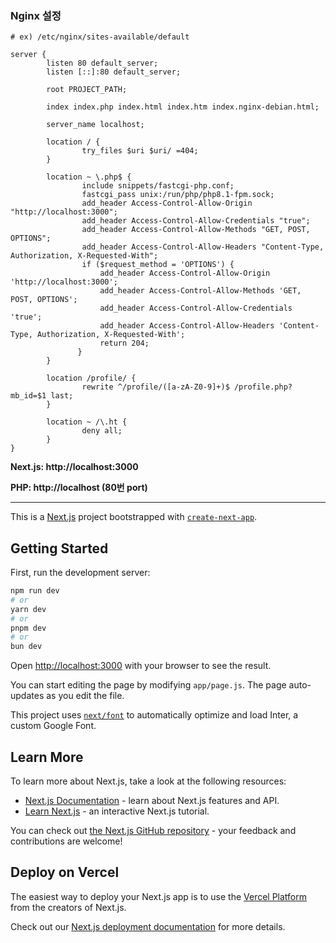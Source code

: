<h3>Nginx 설정</h3>

```nginx
# ex) /etc/nginx/sites-available/default

server {
        listen 80 default_server;
        listen [::]:80 default_server;

        root PROJECT_PATH;

        index index.php index.html index.htm index.nginx-debian.html;

        server_name localhost;

        location / {
                try_files $uri $uri/ =404;
        }

        location ~ \.php$ {
                include snippets/fastcgi-php.conf;
                fastcgi_pass unix:/run/php/php8.1-fpm.sock;
                add_header Access-Control-Allow-Origin "http://localhost:3000";
                add_header Access-Control-Allow-Credentials "true";
                add_header Access-Control-Allow-Methods "GET, POST, OPTIONS";
                add_header Access-Control-Allow-Headers "Content-Type, Authorization, X-Requested-With";
                if ($request_method = 'OPTIONS') {
                    add_header Access-Control-Allow-Origin 'http://localhost:3000';
                    add_header Access-Control-Allow-Methods 'GET, POST, OPTIONS';
                    add_header Access-Control-Allow-Credentials 'true';
                    add_header Access-Control-Allow-Headers 'Content-Type, Authorization, X-Requested-With';
                    return 204;
               }
        }

        location /profile/ {
                rewrite ^/profile/([a-zA-Z0-9]+)$ /profile.php?mb_id=$1 last;
        }

        location ~ /\.ht {
                deny all;
        }
}
```

<strong>Next.js: http://localhost:3000</strong>

<strong>PHP: http://localhost (80번 port)</strong>

<hr>


This is a [Next.js](https://nextjs.org/) project bootstrapped with [`create-next-app`](https://github.com/vercel/next.js/tree/canary/packages/create-next-app).

## Getting Started

First, run the development server:

```bash
npm run dev
# or
yarn dev
# or
pnpm dev
# or
bun dev
```

Open [http://localhost:3000](http://localhost:3000) with your browser to see the result.

You can start editing the page by modifying `app/page.js`. The page auto-updates as you edit the file.

This project uses [`next/font`](https://nextjs.org/docs/basic-features/font-optimization) to automatically optimize and load Inter, a custom Google Font.

## Learn More

To learn more about Next.js, take a look at the following resources:

- [Next.js Documentation](https://nextjs.org/docs) - learn about Next.js features and API.
- [Learn Next.js](https://nextjs.org/learn) - an interactive Next.js tutorial.

You can check out [the Next.js GitHub repository](https://github.com/vercel/next.js/) - your feedback and contributions are welcome!

## Deploy on Vercel

The easiest way to deploy your Next.js app is to use the [Vercel Platform](https://vercel.com/new?utm_medium=default-template&filter=next.js&utm_source=create-next-app&utm_campaign=create-next-app-readme) from the creators of Next.js.

Check out our [Next.js deployment documentation](https://nextjs.org/docs/deployment) for more details.
